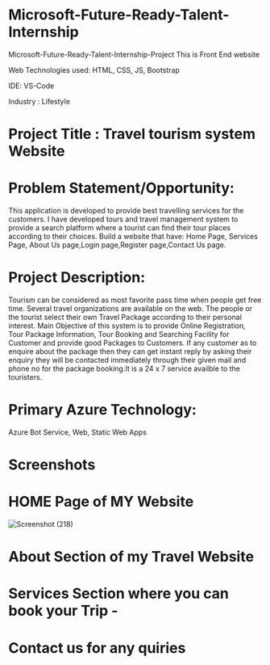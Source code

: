 # Microsoft-Future-Ready-Talent-Internship

Microsoft-Future-Ready-Talent-Internship-Project This is Front End website

Web Technologies used: HTML, CSS, JS, Bootstrap

IDE: VS-Code

Industry : Lifestyle

# Project Title : Travel tourism system Website

# Problem Statement/Opportunity:
This application is developed to provide best travelling services for the customers. I have developed tours and travel management system to provide a search platform where a tourist can find their tour places according to their choices. Build a website that have: Home Page, Services Page, About Us page,Login page,Register page,Contact Us page.

# Project Description:
Tourism can be considered as most favorite pass time when people get free time. Several travel organizations are available on the web. The people or the tourist select their own Travel Package according to their personal interest. Main Objective of this system is to provide Online Registration, Tour Package Information, Tour Booking and Searching Facility for Customer and provide good Packages to Customers. If any customer as to enquire about the package then they can get instant reply by asking their enquiry they will be contacted immediately through their given mail and phone no for the package booking.It is a 24 x 7 service availble to the touristers.

# Primary Azure Technology:
Azure Bot Service, Web, Static Web Apps

# Screenshots
# HOME Page of MY Website
![Screenshot (218)](https://github.com/Jasmine-Sk/Microsoft-Future-Ready-Talent-Internship/assets/126958659/9024c150-f3c4-4125-9bab-a70cf678f04f)


# About Section of my Travel Website



# Services Section where you can book your Trip -



# Contact us for any quiries
